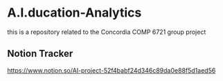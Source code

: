 # A.I.ducation-Analytics
this is a repository related to the Concordia COMP 6721 group project

## Notion Tracker
https://www.notion.so/AI-project-52f4babf24d346c89da0e88f5d1aed56
